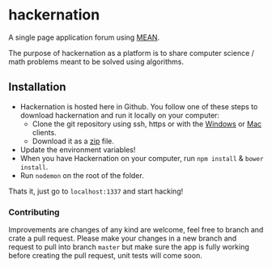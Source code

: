 # hackernation

A single page application forum using [MEAN](http://blog.mongodb.org/post/49262866911/the-mean-stack-mongodb-expressjs-angularjs-and).

The purpose of hackernation as a platform is to share computer science / math problems meant to be solved using algorithms.

## Installation

* Hackernation is hosted here in Github. You follow one of these steps to download hackernation and run it locally on your computer:
  * Clone the git repository using ssh, https or with the [Windows](https://windows.github.com/) or [Mac](https://mac.github.com/) clients.
  * Download it as a [zip](https://github.com/dancmj/hackernation/archive/master.zip) file.
* Update the environment variables!
* When you have Hackernation on your computer, run `npm install` & `bower install`.
* Run `nodemon` on the root of the folder.

Thats it, just go to `localhost:1337` and start hacking!

### Contributing
Improvements are changes of any kind are welcome, feel free to branch and crate a pull request.  Please make your changes in a new branch and request to pull into branch `master` but make sure the app is fully working before creating the pull request, unit tests will come soon.
